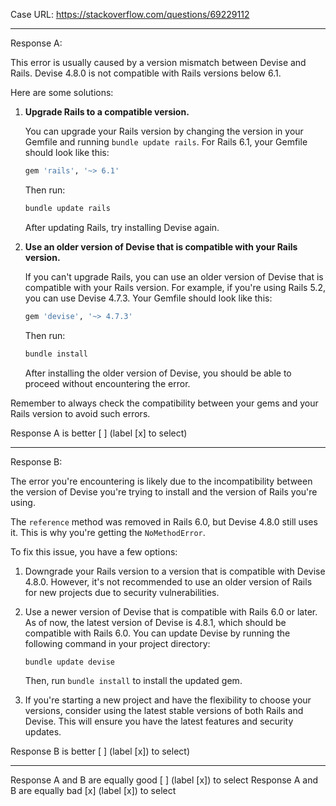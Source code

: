 Case URL: https://stackoverflow.com/questions/69229112

------
Response A:

This error is usually caused by a version mismatch between Devise and Rails. Devise 4.8.0 is not compatible with Rails versions below 6.1.

Here are some solutions:

1. **Upgrade Rails to a compatible version.**

   You can upgrade your Rails version by changing the version in your Gemfile and running `bundle update rails`. For Rails 6.1, your Gemfile should look like this:

   ```ruby
   gem 'rails', '~> 6.1'
   ```

   Then run:

   ```bash
   bundle update rails
   ```

   After updating Rails, try installing Devise again.

2. **Use an older version of Devise that is compatible with your Rails version.**

   If you can't upgrade Rails, you can use an older version of Devise that is compatible with your Rails version. For example, if you're using Rails 5.2, you can use Devise 4.7.3. Your Gemfile should look like this:

   ```ruby
   gem 'devise', '~> 4.7.3'
   ```

   Then run:

   ```bash
   bundle install
   ```

   After installing the older version of Devise, you should be able to proceed without encountering the error.

Remember to always check the compatibility between your gems and your Rails version to avoid such errors.

Response A is better [ ] (label [x] to select)

-------
Response B:


 The error you're encountering is likely due to the incompatibility between the version of Devise you're trying to install and the version of Rails you're using.

The `reference` method was removed in Rails 6.0, but Devise 4.8.0 still uses it. This is why you're getting the `NoMethodError`.

To fix this issue, you have a few options:

1. Downgrade your Rails version to a version that is compatible with Devise 4.8.0. However, it's not recommended to use an older version of Rails for new projects due to security vulnerabilities.

2. Use a newer version of Devise that is compatible with Rails 6.0 or later. As of now, the latest version of Devise is 4.8.1, which should be compatible with Rails 6.0. You can update Devise by running the following command in your project directory:

   ```
   bundle update devise
   ```

   Then, run `bundle install` to install the updated gem.

3. If you're starting a new project and have the flexibility to choose your versions, consider using the latest stable versions of both Rails and Devise. This will ensure you have the latest features and security updates.

Response B is better [ ] (label [x]) to select)

-------

Response A and B are equally good [ ] (label [x]) to select
Response A and B are equally bad [x] (label [x]) to select
